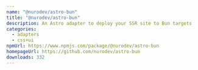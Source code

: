 ```yaml
---
name: "@nurodev/astro-bun"
title: "@nurodev/astro-bun"
description: An Astro adapter to deploy your SSR site to Bun targets
categories:
  - adapters
  - css+ui
npmUrl: https://www.npmjs.com/package/@nurodev/astro-bun
homepageUrl: https://github.com/nurodev/astro-bun
downloads: 332
---
```

